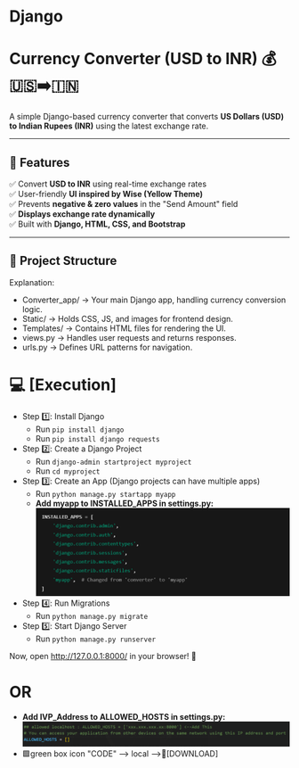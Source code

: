 # Django
 # Currency Converter (USD to INR) 💰🇺🇸➡️🇮🇳

A simple Django-based currency converter that converts **US Dollars (USD) to Indian Rupees (INR)** using the latest exchange rate.

---

## **🚀 Features**
✅ Convert **USD to INR** using real-time exchange rates  
✅ User-friendly **UI inspired by Wise (Yellow Theme)**  
✅ Prevents **negative & zero values** in the "Send Amount" field  
✅ **Displays exchange rate dynamically**  
✅ Built with **Django, HTML, CSS, and Bootstrap**

---

## **📂 Project Structure**

Explanation:
- Converter_app/ → Your main Django app, handling currency conversion logic.
- Static/ → Holds CSS, JS, and images for frontend design.
- Templates/ → Contains HTML files for rendering the UI.
- views.py → Handles user requests and returns responses.
- urls.py → Defines URL patterns for navigation.

# **💻 [Execution]**
- Step 1️⃣: Install Django
    - Run `pip install django`
    - Run `pip install django requests`
- Step 2️⃣: Create a Django Project
    - Run `django-admin startproject myproject`
    - Run  `cd myproject` 
- Step 3️⃣: Create an App (Django projects can have multiple apps)   
    - Run `python manage.py startapp myapp`
    - **Add myapp to INSTALLED_APPS in settings.py:**
    ![alt text](image.png)
- Step 4️⃣: Run Migrations
    - Run `python manage.py migrate` 
- Step 5️⃣: Start Django Server
    - Run `python manage.py runserver` 

Now, open http://127.0.0.1:8000/ in your browser! 🎉
#           OR
- **Add IVP_Address to ALLOWED_HOSTS in settings.py:**
    ![alt text](image-1.png)
- 🟩green box icon "CODE" --> local -->📁[DOWNLOAD]